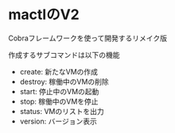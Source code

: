 # mactlのV2 

Cobraフレームワークを使って開発するリメイク版

作成するサブコマンドは以下の機能

- create: 新たなVMの作成
- destroy: 稼働中のVMの削除
- start: 停止中のVMの起動
- stop: 稼働中のVMを停止
- status: VMのリストを出力
- version: バージョン表示

